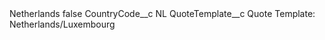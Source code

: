 <?xml version="1.0" encoding="UTF-8"?>
<CustomMetadata xmlns="http://soap.sforce.com/2006/04/metadata" xmlns:xsi="http://www.w3.org/2001/XMLSchema-instance" xmlns:xsd="http://www.w3.org/2001/XMLSchema">
    <label>Netherlands</label>
    <protected>false</protected>
    <values>
        <field>CountryCode__c</field>
        <value xsi:type="xsd:string">NL</value>
    </values>
    <values>
        <field>QuoteTemplate__c</field>
        <value xsi:type="xsd:string">Quote Template: Netherlands/Luxembourg</value>
    </values>
</CustomMetadata>
